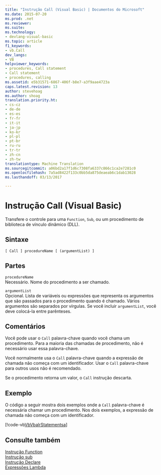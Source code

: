 ```yaml
---
title: "Instrução Call (Visual Basic) | Documentos do Microsoft"
ms.date: 2015-07-20
ms.prod: .net
ms.reviewer: 
ms.suite: 
ms.technology:
- devlang-visual-basic
ms.topic: article
f1_keywords:
- vb.Call
dev_langs:
- VB
helpviewer_keywords:
- procedures, Call statement
- Call statement
- procedures, calling
ms.assetid: e5b31571-6867-406f-b8e7-a3f9aae4723a
caps.latest.revision: 13
author: stevehoag
ms.author: shoag
translation.priority.ht:
- cs-cz
- de-de
- es-es
- fr-fr
- it-it
- ja-jp
- ko-kr
- pl-pl
- pt-br
- ru-ru
- tr-tr
- zh-cn
- zh-tw
translationtype: Machine Translation
ms.sourcegitcommit: a06bd2a17f1d6c7308fa6337c866c1ca2e7281c0
ms.openlocfilehash: 7a5ad8422f133c0bb5da875deaeab6c1dab13028
ms.lasthandoff: 03/13/2017

---
```

# <a name="call-statement-visual-basic"></a>Instrução Call (Visual Basic)
Transfere o controle para uma `Function`, `Sub`, ou um procedimento de biblioteca de vínculo dinâmico (DLL).  
  
## <a name="syntax"></a>Sintaxe  
  
```  
[ Call ] procedureName [ (argumentList) ]  
```  
  
## <a name="parts"></a>Partes  
 `procedureName`  
 Necessário. Nome do procedimento a ser chamado.  
  
 `argumentList`  
 Opcional. Lista de variáveis ou expressões que representa os argumentos que são passados para o procedimento quando é chamado. Vários argumentos são separados por vírgulas. Se você incluir `argumentList`, você deve colocá-la entre parênteses.  
  
## <a name="remarks"></a>Comentários  
 Você pode usar o `Call` palavra-chave quando você chama um procedimento. Para a maioria das chamadas de procedimento, não é necessário usar essa palavra-chave.  
  
 Você normalmente usa o `Call` palavra-chave quando a expressão de chamada não começa com um identificador. Usar o `Call` palavra-chave para outros usos não é recomendado.  
  
 Se o procedimento retorna um valor, o `Call` instrução descarta.  
  
## <a name="example"></a>Exemplo  
 O código a seguir mostra dois exemplos onde a `Call` palavra-chave é necessária chamar um procedimento. Nos dois exemplos, a expressão de chamada não começa com um identificador.  
  
 [!code-vb[VbVbalrStatements&#97;](../../../visual-basic/language-reference/error-messages/codesnippet/VisualBasic/call-statement_1.vb)]  
  
## <a name="see-also"></a>Consulte também  
 [Instrução Function](../../../visual-basic/language-reference/statements/function-statement.md)   
 [Instrução sub](../../../visual-basic/language-reference/statements/sub-statement.md)   
 [Instrução Declare](../../../visual-basic/language-reference/statements/declare-statement.md)   
 [Expressões Lambda](../../../visual-basic/programming-guide/language-features/procedures/lambda-expressions.md)
